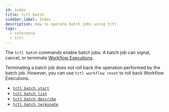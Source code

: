 ```yaml
---
id: index
title: tctl batch
sidebar_label: Index
description: How to operate batch jobs using tctl.
tags:
  - reference
  - tctl
---
```


The `tctl batch` commands enable batch jobs. A batch job can signal, cancel, or terminate [Workflow Executions](/docs/content/what-is-a-workflow-execution).

Terminating a batch job does not roll back the operation performed by the batch job. However, you can use `tctl workflow reset` to roll back Workflow Executions.

- [`tctl batch start`](/docs/reference/tctl/batch/start)
- [`tctl batch list`](/docs/reference/tctl/batch/list)
- [`tctl batch describe`](/docs/reference/tctl/batch/describe)
- [`tctl batch terminate`](/docs/reference/tctl/batch/terminate)
